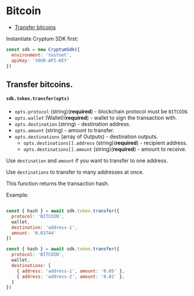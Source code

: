 # Bitcoin

- [Transfer bitcoins](#transfer-bitcoins)

Instantiate Cryptum SDK first:
```js
const sdk = new CryptumSdk({
  environment: 'testnet',
  apiKey: 'YOUR-API-KEY'
})
```

## Transfer bitcoins.

#### `sdk.token.transfer(opts)`

- `opts.protocol` (string)(**required**) - blockchain protocol must be `BITCOIN`.
- `opts.wallet` (Wallet)(**required**) - wallet to sign the transaction with.
- `opts.destination` (string) - destination address.
- `opts.amount` (string) - amount to transfer.
- `opts.destinations` (array of Outputs) - destination outputs.
  - `opts.destinations[].address` (string)(**required**) - recipient address.
  - `opts.destinations[].amount` (string)(**required**) - amount to receive.

Use `destination` and `amount` if you want to transfer to one address.

Use `destinations` to transfer to many addresses at once.

This function returns the transaction hash.

Example:
```js

const { hash } = await sdk.token.transfer({
  protocol: 'BITCOIN',
  wallet,
  destination: 'address-1',
  amount: '0.03744'
})

const { hash } = await sdk.token.transfer({
  protocol: 'BITCOIN',
  wallet,
  destinations: [
    { address: 'address-1', amount: '0.05' },
    { address: 'address-2', amount: '0.01' },
  ]
})
```